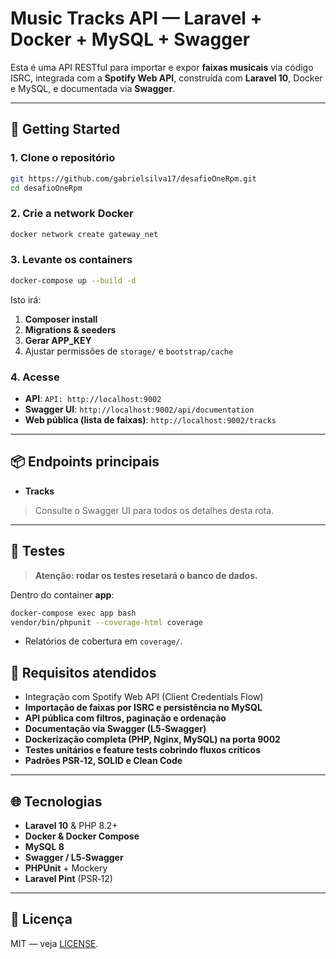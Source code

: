 # Music Tracks API — Laravel + Docker + MySQL + Swagger

Esta é uma API RESTful para importar e expor **faixas musicais** via código ISRC, integrada com a **Spotify Web API**, construída com **Laravel 10**, Docker e MySQL, e documentada via **Swagger**.

---

## 🚀 Getting Started

### 1. Clone o repositório

```bash
git https://github.com/gabrielsilva17/desafioOneRpm.git
cd desafioOneRpm
```
### 2. Crie a network Docker

```bash
docker network create gateway_net
```

### 3. Levante os containers

```bash
docker-compose up --build -d
```

Isto irá:

1. **Composer install**
2. **Migrations & seeders**
3. **Gerar APP\_KEY**
4. Ajustar permissões de `storage/` e `bootstrap/cache`

### 4. Acesse

* **API**: `API: http://localhost:9002`
* **Swagger UI**: `http://localhost:9002/api/documentation`
* **Web pública (lista de faixas)**: `http://localhost:9002/tracks`

---

## 📦 Endpoints principais

* **Tracks**

> Consulte o Swagger UI para todos os detalhes desta rota.

---

## 🧪 Testes

>  **Atenção: rodar os testes resetará o banco de dados.**

Dentro do container **app**:

```bash
docker-compose exec app bash
vendor/bin/phpunit --coverage-html coverage
```

* Relatórios de cobertura em `coverage/`.

## 🎯 Requisitos atendidos

* Integração com Spotify Web API (Client Credentials Flow)
* **Importação de faixas por ISRC e persistência no MySQL**
* **API pública com filtros, paginação e ordenação**
* **Documentação via Swagger (L5‑Swagger)**
* **Dockerização completa (PHP, Nginx, MySQL) na porta 9002**
* **Testes unitários e feature tests cobrindo fluxos críticos**
* **Padrões PSR‑12, SOLID e Clean Code**

---

## 🌐 Tecnologias

* **Laravel 10** & PHP 8.2+
* **Docker & Docker Compose**
* **MySQL 8**
* **Swagger / L5‑Swagger**
* **PHPUnit** + Mockery
* **Laravel Pint** (PSR‑12)

---

## 📝 Licença

MIT — veja [LICENSE](LICENSE).
